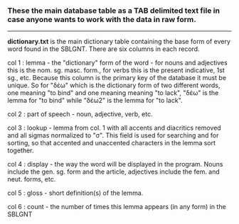 ### These the main database table as a TAB delimited text file in case anyone wants to work with the data in raw form.

-----------------------------------------------------
**dictionary.txt** is the main dictionary table containing the base form of every word found in the SBLGNT.  There are six columns in each record.

col 1 : lemma - the "dictionary" form of the word - for nouns and adjectives this is the nom. sg. masc. form., for verbs this is the present indicative, 1st sg., etc.  Because this column is the primary key of the database it must be unique.  So for "δέω" which is the dictionary form of two different words, one meaning "to bind" and one meaning meaning "to lack", "δέω" is the lemma for "to bind" while "δέω2" is the lemma for "to lack".

col 2 : part of speech - noun, adjective, verb, etc.

col 3 : lookup - lemma from col. 1 with all accents and diacritics removed and all sigmas normalized to "σ".  This field is used for searching and for sorting, so that accented and unaccented characters in the lemma sort together.

col 4 : display - the way the word will be displayed in the program.  Nouns include the gen. sg. form and the article, adjectives include the fem. and neut. forms, etc.

col 5 : gloss - short definition(s) of the lemma.

col 6 : count -  the number of times this lemma appears (in any form) in the SBLGNT
